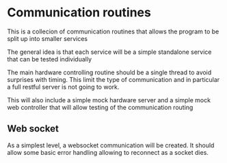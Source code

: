 # Communication routines

This is a collecion of communication routines that 
allows the program to be split up into smaller services

The general idea is that each service will be a simple
standalone service that can be tested individually

The main hardware controlling routine should be a single
thread to avoid surprises with timing. This limit the 
type of communication and in particular a full restful 
server is not going to work.

This will also include a simple mock hardware server and a 
simple mock web controller that will allow testing of the
communication routing

## Web socket
As a simplest level, a websocket communication will 
be created. It should allow some basic error handling
allowing to reconnect as a socket dies.
